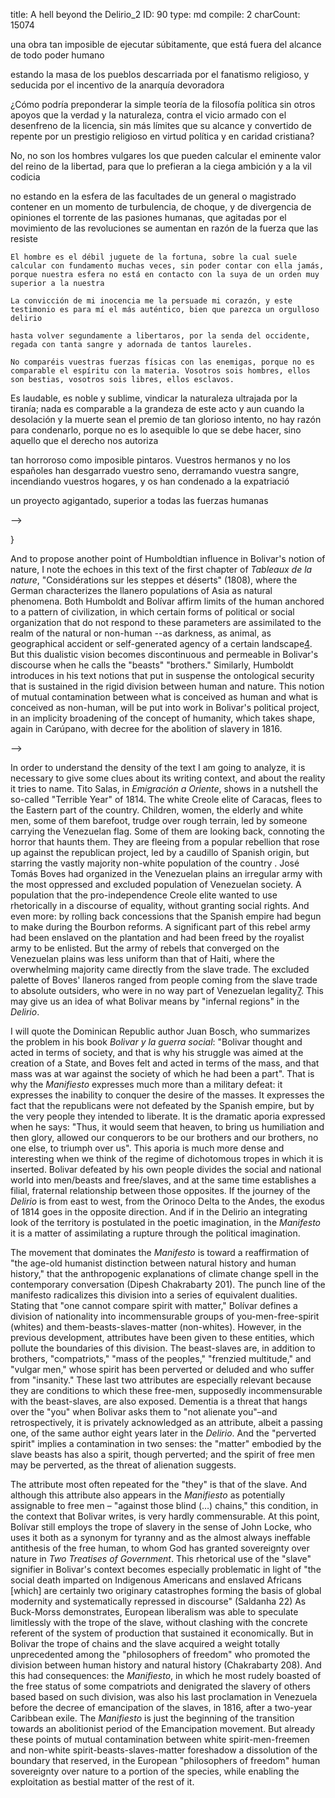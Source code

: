 title:          A hell beyond the Delirio_2
ID:             90
type:           md
compile:        2
charCount:      15074




 una obra tan imposible de ejecutar súbitamente, que está fuera del alcance de todo poder humano
 
 estando la masa de los pueblos descarriada por el fanatismo religioso, y seducida por el incentivo de la anarquía devoradora
 
  ¿Cómo podría preponderar la simple teoría de la filosofía política sin otros apoyos que la verdad y la naturaleza, contra el vicio armado con el desenfreno de la licencia, sin más límites que su alcance y convertido de repente por un prestigio religioso en virtud política y en caridad cristiana?
  
  No, no son los hombres vulgares los que pueden calcular el eminente valor del reino de la libertad, para que lo prefieran a la ciega ambición y a la vil codicia
  
   no estando en la esfera de las facultades de un general o magistrado contener en un momento de turbulencia, de choque, y de divergencia de opiniones el torrente de las pasiones humanas, que agitadas por el movimiento de las revoluciones se aumentan en razón de la fuerza que las resiste
   
    El hombre es el débil juguete de la fortuna, sobre la cual suele calcular con fundamento muchas veces, sin poder contar con ella jamás, porque nuestra esfera no está en contacto con la suya de un orden muy superior a la nuestra
    
    La convicción de mi inocencia me la persuade mi corazón, y este testimonio es para mí el más auténtico, bien que parezca un orgulloso delirio
    
    hasta volver segundamente a libertaros, por la senda del occidente, regada con tanta sangre y adornada de tantos laureles.
    
    No comparéis vuestras fuerzas físicas con las enemigas, porque no es comparable el espíritu con la materia. Vosotros sois hombres, ellos son bestias, vosotros sois libres, ellos esclavos.
    
 
 Es laudable, es noble y sublime, vindicar la naturaleza ultrajada por la tiranía; nada es comparable a la grandeza de este acto y aun cuando la desolación y la muerte sean el premio de tan glorioso intento, no hay razón para condenarlo, porque no es lo asequible lo que se debe hacer, sino aquello que el derecho nos autoriza

tan horroroso como imposible pintaros. Vuestros hermanos y no los españoles han desgarrado vuestro seno, derramando vuestra sangre, incendiando vuestros hogares, y os han condenado a la expatriació

un proyecto agigantado, superior a todas las fuerzas humanas


-->


<!--



- "Using adjectives such as colossal, majestic, and heavenly, the German explorerinevitably associated the experience of American mountains with thesublime and, therefore, as noted by Mary Louise Pratt, consolidateda view of “a nature that dwarfs humans, commands their being, anddefies their powers of perception” (119–20)"


- inevitable as a starting point
- from the Orinoco to the Andes, passing through the Amazon jungle and the plains. 
- the imaginary integration of the continent's geography, which Manzoni has already pointed out in her  study of Bolívar's writing. The journey from the Caribbean to the other side of the Andes and Chimborazo, passing through the Amazon, epically allegorizes Humboldt's overview of American nature that revolutionized the 19th century literati. But it also traces the territories of the liberating campaign that Bolívar traversed
- advocacy for abolitionism, and the struggle for the confederation of what we call today Latin America. 
- It is true that _on Chimborazo_ Humboldt's experience of American nature invariably leads to an aestheticization that dialogues with Bolívar's _Delirio_. But to define the whole Humboldt-Bolivarian American experience exclusively from that writing experience is sustained in an archive politics that belongs to a posthumous, post and perhaps anti-Bolivarian program of instrumentalization.
- the affirmation of a nature that when it is not measurable is excluded from the order of rationality and assimilated to the order of the aesthetic sublime, would place Humboldt and Bolivar still too close to "the old Viconian-Hobbesian idea that we, humans, could have proper knowledge of only civil and political institutions because we made them, while nature remains God's work and ultimately inscrutable to man" (Dipesh Chakrabarty 201). <!-- provide an argument here, basically saying that they are not as close as they seem. En plan: de Humboldt, se discute aquí y allá, y la verdad es que no parece. Y en cuanto a Bolívar, es fundamental tener presente que de acuerdo a su política de impresión y su política de archivo, el documento clave es el "Manifiesto"

- In the case of the former, there would be some echoes of the inscrutable as the limit of the civil in the notion of the plains as a barrier to history, and of the llaneros whose agency belonged to the plains. In the case of Bolivar, in the _Manifesto_ he resorts to providence to give a name to that which politically orders the sunderedness of human race. In both cases, there are other areas of his work that reestablish a radically different relationship with the immeasurable natural of _Views_ and _Manifesto_. But even if we remain within these texts, the mutual contamination of the commensurable and the incommensurable makes it difficult to sustain that vision, which before the _Delirium_ and after the _Manifesto_ Hegel would categorically organize as peoples belonging to history and peoples belonging to geography.

- modern state building--which is what Bolivar is a relevant author for
- _Delirio_ is hardly about nature, since "the explicit omnipresence of the self, the identification of the narrative self with the biographical self, and the use of nature to reflect on a subjectivity before which, in the end, nature disappears and to which it ends up ceding all protagonism" (13). 
- To unpack a concept of nature in Bolívar, it is necessary to have a closer look to the territorial dimension of the Bolivarian experience. The _Manifiesto_ approaches us to a moment prior to Bolivar's abolitionist superstardom, where the tension with the "Humboldt tracks" is less evident but more significant for the process of South American emancipation in general, and particularly for the epistemic crisis that was part of this process --and which Bolivar allegorizes with his "head" grazing "the summit of the firmament". Is this what I post that can be found in the _Manifiesto_: the closing statement of the so called "Terrible Year" of 1814, in which Bolívar recognized its project as one "gigantic and superior to all human strength."


do a transition to manifesto out of this 

Aquí la naturaleza no es un marco referencial paisajístico, sobresaturado de referencias mitológicas por un escritor amateur.
To explain, in 1814, the defeat of his army at the hands of the llaneros, Bolivar resorts to an animalization of non-white populations -part of the slave production system of colonialism[3](#ftn9)-- by calling them "beasts." 

-->}
And to propose another point of Humboldtian influence in Bolivar's notion of nature, I note the echoes in this text of the first chapter of _Tableaux de la nature_, "Considérations sur les steppes et déserts" (1808), where the German characterizes the llanero populations of Asia as natural phenomena. Both Humboldt and Bolívar affirm limits of the human anchored to a pattern of civilization, in which certain forms of political or social organization that do not respond to these parameters are assimilated to the realm of the natural or non-human --as darkness, as animal, as geographical accident or self-generated agency of a certain landscape[4](#ftn10). But this dualistic vision becomes discontinuous and permeable in Bolivar's discourse when he calls the "beasts" "brothers." Similarly, Humboldt introduces in his text notions that put in suspense the ontological security that is sustained in the rigid division between human and nature. This notion of mutual contamination between what is conceived as human and what is conceived as non-human, will be put into work in Bolivar's political project, in an implicity broadening of the concept of humanity, which takes shape, again in Carúpano, with decree for the abolition of slavery in 1816.

-->

In order to understand the density of the text I am going to analyze, it is necessary to give some clues about its writing context, and about the reality it tries to name. Tito Salas, in _Emigración a Oriente_, shows in a nutshell the so-called "Terrible Year" of 1814. The white Creole elite of Caracas, flees to the Eastern part of the country. Children, women, the elderly and white men, some of them barefoot, trudge over rough terrain, led by someone carrying the Venezuelan flag. Some of them are looking back, connoting the horror that haunts them. They are fleeing from a popular rebellion that rose up against the republican project, led by a caudillo of Spanish origin, but starring the vastly majority non-white population of the country <!-- agregar nota apoyado en Castro-Gómez y otros para indicar a qué me refiero con esta categoría -->. José Tomás Boves had organized in the Venezuelan plains an irregular army with the most oppressed and excluded population of Venezuelan society. A population that the pro-independence Creole elite wanted to use rhetorically in a discourse of equality, without granting social rights. And even more: by rolling back concessions that the Spanish empire had begun to make during the Bourbon reforms. A significant part of this rebel army had been enslaved on the plantation and had been freed by the royalist army to be enlisted. But the army of rebels that converged on the Venezuelan plains was less uniform than that of Haiti, where the overwhelming majority came directly from the slave trade. The excluded palette of Boves' llaneros ranged from people coming from the slave trade to absolute outsiders, who were in no way part of Venezuelan legality[7](#ftn13). This may give us an idea of what Bolivar means by "infernal regions" in the _Delirio_.

I will quote the Dominican Republic author Juan Bosch, who summarizes the problem in his book _Bolivar y la guerra social_: "Bolivar thought and acted in terms of society, and that is why his struggle was aimed at the creation of a State, and Boves felt and acted in terms of the mass, and that mass was at war against the society of which he had been a part". That is why the _Manifiesto_ expresses much more than a military defeat: it expresses the inability to conquer the desire of the masses. It expresses the fact that the republicans were not defeated by the Spanish empire, but by the very people they intended to liberate. It is the dramatic aporia expressed when he says: "Thus, it would seem that heaven, to bring us humiliation and then glory, allowed our conquerors to be our brothers and our brothers, no one else, to triumph over us". This aporia is much more dense and interesting when we think of the regime of dichotomous tropes in which it is inserted. Bolivar defeated by his own people divides the social and national world into men/beasts and free/slaves, and at the same time establishes a filial, fraternal relationship between those opposites. If the journey of the _Delirio_ is from east to west, from the Orinoco Delta to the Andes, the exodus of 1814 goes in the opposite direction. <!-- Unpack what is comming. Explain what is  this and give a foreshsadow of how it contributes to argue with Chakrabarty --> And if in the Delirio an integrating look of the territory is postulated in the poetic imagination, in the _Manifesto_ it is a matter of assimilating a rupture through the political imagination.

The movement that dominates the _Manifesto_ is toward a reaffirmation of "the age-old humanist distinction between natural history and human history," that the anthropogenic explanations of climate change spell in the contemporary conversation (Dipesh Chakrabarty 201). The punch line of the manifesto radicalizes this division into a series of equivalent dualities. Stating that "one cannot compare spirit with matter," Bolívar defines a division of nationality into incommensurable groups of you-men-free-spirit (whites) and them-beasts-slaves-matter (non-whites). However, in the previous development, attributes have been given to these entities, which pollute the boundaries of this division. The beast-slaves are, in addition to brothers, "compatriots," "mass of the peoples," "frenzied multitude," and "vulgar men," whose spirit has been perverted or deluded and who suffer from "insanity." These last two attributes are especially relevant because they are conditions to which these free-men, supposedly incommensurable with the beast-slaves, are also exposed. Dementia is a threat that hangs over the "you" when Bolivar asks them to "not alienate you"–and retrospectively, it is privately acknowledged as an attribute, albeit a passing one, of the same author eight years later in the _Delirio_. And the "perverted spirit" implies a contamination in two senses: the "matter" embodied by the slave beasts has also a spirit, though perverted; and the spirit of free men may be perverted, as the threat of alienation suggests.

The attribute most often repeated for the "they" is that of the slave. And although this attribute also appears in the _Manifiesto_ as potentially assignable to free men – "against those blind (…) chains," this condition, in the context that Bolivar writes, is very hardly commensurable. At this point, Bolívar still employs the trope of slavery in the sense of John Locke, who uses it both as a synonym for tyranny and as the almost always ineffable antithesis of the free human, to whom God has granted sovereignty over nature in _Two Treatises of Government_. This rhetorical use of the "slave" signifier in Bolivar's context becomes especially problematic in light of "the social death imparted on Indigenous Americans and enslaved Africans [which] are certainly two originary catastrophes forming the basis of global modernity and systematically repressed in discourse" (Saldanha 22) As Buck-Morss demonstrates, European liberalism was able to speculate limitlessly with the trope of the slave, without clashing with the concrete referent of the system of production that sustained it economically. But in Bolivar the trope of chains and the slave acquired a weight totally unprecedented among the "philosophers of freedom" who promoted the division between human history and natural history (Chakrabarty 208). And this had consequences: the _Manifiesto_, in which he most rudely boasted of the free status of some compatriots and denigrated the slavery of others based based on such division, was also his last proclamation in Venezuela before the decree of emancipation of the slaves, in 1816, after a two-year Caribbean exile.  The _Manifiesto_ is just the beginning of the transition towards an abolitionist period of the Emancipation movement. But already these points of mutual contamination between white spirit-men-freemen and non-white spirit-beasts-slaves-matter foreshadow a dissolution of the boundary that reserved, in the European "philosophers of freedom" human sovereignty over nature to a portion of the species, while enabling the exploitation as bestial matter of the rest of it.

